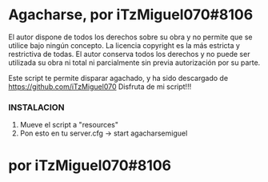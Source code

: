 # Agacharse, por iTzMiguel070#8106


El autor dispone de todos los derechos sobre su obra y no permite que se utilice bajo ningún concepto.
La licencia copyright es la más estricta y restrictiva de todas. 
El autor conserva todos los derechos y no puede ser utilizada su obra ni total ni parcialmente sin previa autorización por su parte.


Este script te permite disparar agachado, y ha sido descargado de https://github.com/iTzMiguel070
Disfruta de mi script!!!

### INSTALACION ###
1. Mueve el script a "resources"
2. Pon esto en tu server.cfg -> start agacharsemiguel


# por iTzMiguel070#8106